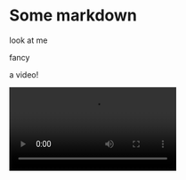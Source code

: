 # Some markdown
look at me 

fancy

a video!

<video src="https://test-videos.co.uk/vids/bigbuckbunny/mp4/h264/1080/Big_Buck_Bunny_1080_10s_1MB.mp4" autoplay playsinline="true"  />

now maybe in a pre block?

<pre>
<video src="https://test-videos.co.uk/vids/bigbuckbunny/mp4/h264/1080/Big_Buck_Bunny_1080_10s_1MB.mp4" autoplay playsinline="true"  />
</pre>
